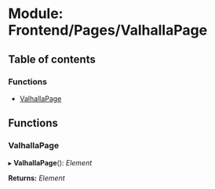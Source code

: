 # Module: Frontend/Pages/ValhallaPage

## Table of contents

### Functions

- [ValhallaPage](frontend_pages_valhallapage.md#valhallapage)

## Functions

### ValhallaPage

▸ **ValhallaPage**(): _Element_

**Returns:** _Element_
